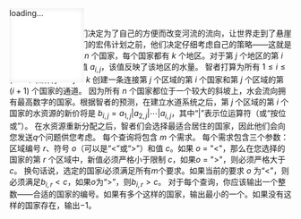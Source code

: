 <link rel="shortcut icon" href="/favicon.ico" type="image/x-icon">
<script>
	document.body.parentElement.lang = "zh-cn";
</script>
<script src="/katex/katex.min.js"></script>
<script src="/katex/contrib/auto-render.min.js"></script>
<script src="/codecopy/clipboard.js"></script>
<script defer type="module">
	import { marked } from '../marked.js';
	function showLoader() {
		const loader = document.getElementById('loader');
		loader.style.display = 'flex';
		loader.style.opacity = '1';
	}
	function fadeOutLoader() {
		const loader = document.getElementById('loader');
		loader.style.opacity = '0';
		setTimeout(() => {
			loader.style.display = 'none';
		}, 500);
	}
	// 初始加载检测
	document.addEventListener('DOMContentLoaded', () => {
		// 基础DOM加载完成
		fadeOutLoader();
		// 检测动态DOM更新
		const observer = new MutationObserver((mutations) => {
			if (document.querySelector('[data-loading]')) {
				showLoader();
			} else {
				fadeOutLoader();
			}
		});
		observer.observe(document.body, {
			childList: true,
			subtree: true,
			attributes: true
		});
	});
	showLoader();
	window.myloader = { show: showLoader, hide: fadeOutLoader };
	if (true)
	{
		renderMathInElement(document.body, {
			delimiters: [
				{ left: '$$', right: '$$', display: true },
				{ left: '$', right: '$', display: false },
			],
		});
		function fun() {
			// 获取所有的 <pre><code>...</code></pre> 元素
			var preElements = document.querySelectorAll('pre code');
			// 遍历这些元素
			preElements.forEach(function (codeElement) {
				// 创建复制按钮
				var button = document.createElement('button');
				button.textContent = '复制';
				button.classList.add('codecopy-btn'); // 添加类以便样式化
				// 将按钮添加到 code 元素的父元素（即 pre 元素）中
				var div = document.createElement('div');
				div.style = "width:100%;position: relative;";
				div.appendChild(button);
				codeElement.before(div);
				codeElement.parentElement.classList.add("hljs-prt");
				let x = codeElement;
				// 使用 Clipboard.js 初始化复制功能
				let clipboard = new ClipboardJS(button, {
					text: function (trigger) {
						// 返回要复制的文本
						return x.innerText.replace(/\n\n/g, "\n");
					}
				});
				clipboard.on('success', function (e) {
					console.log('复制成功！', e);
					// 可以在这里修改按钮的文本或样式来表示成功
					e.clearSelection(); // 清除选区
					e.trigger.textContent = '复制成功';
					setTimeout(() => {
						e.trigger.textContent = '复制';
					}, 500);
				});
				clipboard.on('error', function (e) {
					console.error('复制失败！', e);
					// 可以在这里处理错误
					e.trigger.textContent = '复制失败';
					setTimeout(() => {
						e.trigger.textContent = '复制';
					}, 500);
				});
			});
		}
		fun();
		fadeOutLoader();
		window.myloader.hide();
	}
</script>

<div class="loader-overlay" id="loader" style="display: flex;opacity: 1;z-index: 100000000;">
		<div class="loader" style="
    display: flex;
    opacity: 1;
"></div>
		<div class="loader" style="
    position: fixed;
    opacity: 1;
    width: 9.5em;
    height: 9.5em;
    opacity: 1 !important;
    background: white;
    box-shadow: inset 0 0 0.75em rgba(0, 0, 0, 0.1);
"></div>
		<div style="
    position: fixed;
    opacity: 1;
    z-index:999999999;
">loading...</div>
	</div>
# 题目描述

古代智者的阴谋，他们决定为了自己的方便而改变河流的流向，让世界走到了悬崖边缘。但是在实施他们的宏伟计划之前，他们决定仔细考虑自己的策略——这就是智者所做的事情。
有 $n$ 个国家，每个国家都有 $k$ 个地区。对于第 $j$ 个地区的第 $i$ 个国家，他们计算了值 $a_{i,j}$，该值反映了该地区的水量。
智者打算为所有 $1 \leq i \leq (n-1)$ 和所有 $1 \leq j \leq k$ 创建一条连接第 $j$ 个区域的第 $i$ 个国家和第 $j$ 个区域的第 $(i+1)$ 个国家的通道。
因为所有 $n$ 个国家都位于一个较大的斜坡上，水会流向拥有最高数字的国家。根据智者的预测，在建立水道系统之后，第 $j$ 个区域的第 $i$ 个国家的水资源的新价将是 $b_{i,j} = a_{1,j} | a_{2,j} | \cdots | a_{i,j}$，其中“|”表示位运算符（或“按位或”）。
在水资源重新分配之后，智者们会选择最适合居住的国家，因此他们会向您发送$q$个问题供您考虑。
每个查询将包含 $m$ 个需求。
每个需求包含三个参数：区域编号 $r$、符号 $o$（可以是“$<$”或“$>$”）和值 $c$。如果 $o$ = "$<$"，那么在您选择的国家的第 $r$ 个区域中，新值必须严格小于限制 $c$，如果$o$ = "$>$"，则必须严格大于 $c$。
换句话说，选定的国家$i$必须满足所有$m$个要求。如果当前的要求 $o$ 为“$<$”，则必须满足$b_{i,r} < c$，如果$o$为“$>$”，则$b_{i,r} > c$。
对于每个查询，你应该输出一个整数——合适的国家的编号。如果有多个这样的国家，输出最小的一个。如果没有这样的国家存在，输出$-1$。


